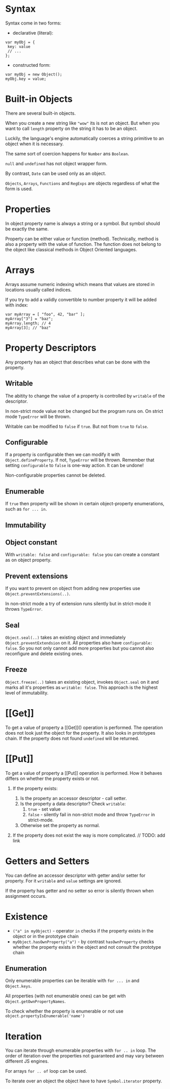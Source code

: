 # Syntax

Syntax come in two forms:

- declarative (literal):

```
var myObj = {
 key: value
 // ...
};
```

- constructed form:

```
var myObj = new Object();
myObj.key = value;
```


# Built-in Objects

There are several built-in objects.

When you create a new string like `"wow"` its is not an object. But when you want to call `length` property on the string it has to be an object. 

Luckily, the language's engine automatically coerces a string primitive to an object when it is necessary.

The same sort of coercion happens for `Number` ans `Boolean`.

`null` and `undefined` has not object wrapper form. 

By contrast, `Date` can be used only as an object. 

`Objects`, `Arrays`, `Functions` and `RegExps` are objects regardless of what the form is used.


# Properties

In object property name is always a string or a symbol. But symbol should be exactly the same.

Property can be either value or function (method). Technically, method is also a property with the value of function. The function does not belong to the object like classical methods in Object Oriented languages.


# Arrays

Arrays assume numeric indexing which means that values are stored in locations usually called indices.

If you try to add a validly convertible to number property it will be added with index:

```
var myArray = [ "foo", 42, "bar" ];
myArray["3"] = "baz";
myArray.length; // 4
myArray[3]; // "baz"
```


# Property Descriptors

Any property has an object that describes what can be done with the property.

## Writable

The abitity to change the value of a property is controlled by `writable` of the descriptor.

In non-strict mode value not be changed but the program runs on. On strict mode `TypeError` will be thrown.

Writable can be modified to `false` if `true`. But not from `true` to `false`.


## Configurable

If a property is configurable then we can modify it with `Object.defineProperty`. If not, `TypeError` will be thrown. Remember that setting `configurable` to `false` is one-way action. It can be undone!

Non-configurable properties cannot be deleted.

## Enumerable

If `true` then property will be shown in certain object-property enumerations, such as `for ... in`.


## Immutability

## Object constant

With `writable: false` and `configurable: false` you can create a constant as on object property.

## Prevent extensions

If you want to prevent on object from adding new properties use `Object.preventExtensions(..)`.

In non-strict mode a try of extension runs silently but in strict-mode it throws `TypeError`.

## Seal

`Object.seal(..)` takes an existing object and immediately `Object.preventExtendsion` on it. All properties also have `configurable: false`. So you not only cannot add more properties but you cannot also reconfigure and delete existing ones.

## Freeze

`Object.freeze(..)` takes an existing object, invokes `Object.seal` on it and marks all it's properties as `writable: false`. This approach is the highest level of immutability.


# \[\[Get]]

To get a value of property a \[\[Get]]() operation is performed. The operation does not look just the object for the property. It also looks in prototypes chain. If the property does not found `undefined` will be returned.


# \[\[Put]]

To get a value of property a \[\[Put]] operation is performed. How it behaves differs on whether the property exists or not.

1. If the property exists:

	1. Is the property an accessor descriptor - call setter.
	2. Is the property a data descriptor? Check `writable`:
		1. `true` - set value
		2. `false` - silently fail in non-strict mode and throw `TypeError` in strict-mode.
	3. Otherwise set the property as normal.

2. If the property does not exist the way is more complicated. // TODO: add link


# Getters and Setters

You can define an accessor descriptor with getter and/or setter for property. For it `writable` and `value` settings are ignored.

If the property has getter and no setter so error is silently thrown when assignment occurs.


# Existence

- `("a" in myObject)` - operator `in` checks if the property exists in the object or in the prototype chain
- `myObject.hasOwnProperty("a")` - by contrast `hasOwnProperty` checks whether the property exists in the object and not consult the prototype chain


## Enumeration

Only enumerable properties can be iterable with `for ... in` and `Object.keys`.

All properties (with not enumerable ones) can be get with `Object.getOwnPropertyNames`.

To check whether the property is enumerable or not use `object.propertyIsEnumerable('name')`



# Iteration

You can iterate through enumerable properties with `for .. in` loop. The order of iteration over the properties not guaranteed and may vary between different JS engines.

For arrays `for .. of` loop can be used.

To iterate over an object the object have to have `Symbol.iterator` property.